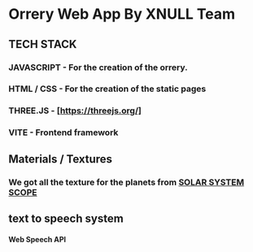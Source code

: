 # Orrery Web App By XNULL Team

## TECH STACK

### JAVASCRIPT - For the creation of the orrery.
### HTML / CSS - For the creation of the static pages
### THREE.JS - [https://threejs.org/]
### VITE - Frontend framework

## Materials / Textures

### We got all the texture for the planets from [SOLAR SYSTEM SCOPE](https://www.solarsystemscope.com/textures/)


## text to speech system

#### Web Speech API

